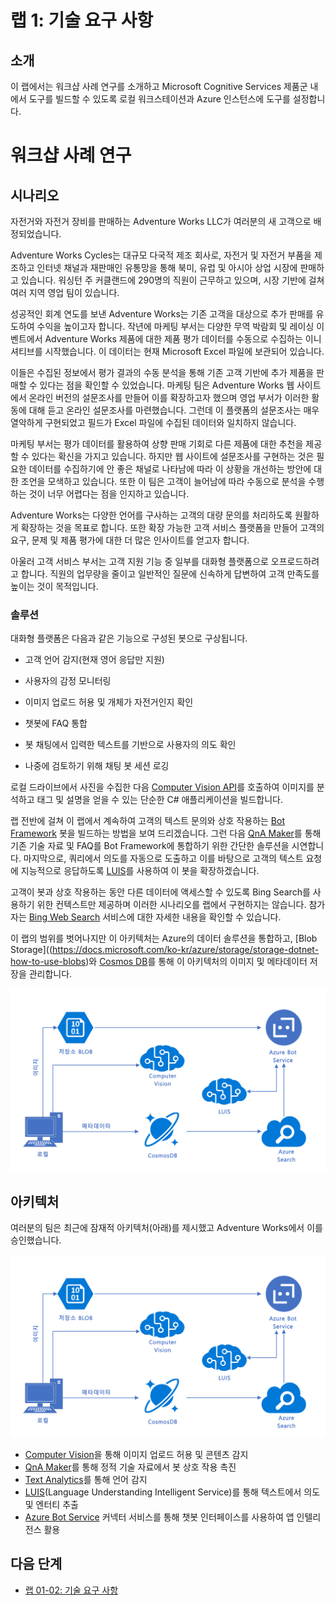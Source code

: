 ﻿---
lab:
    title: '랩 1: 기술 요구 사항'
    module: '모듈 1: Azure Cognitive Services 소개'
---

# 랩 1: 기술 요구 사항

## 소개

이 랩에서는 워크샵 사례 연구를 소개하고 Microsoft Cognitive Services 제품군 내에서 도구를 빌드할 수 있도록 로컬 워크스테이션과 Azure 인스턴스에 도구를 설정합니다.

# 워크샵 사례 연구

## 시나리오

자전거와 자전거 장비를 판매하는 Adventure Works LLC가 여러분의 새 고객으로 배정되었습니다.

Adventure Works Cycles는 대규모 다국적 제조 회사로, 자전거 및 자전거 부품을 제조하고 인터넷 채널과 재판매인 유통망을 통해 북미, 유럽 및 아시아 상업 시장에 판매하고 있습니다. 워싱턴 주 커클랜드에 290명의 직원이 근무하고 있으며, 시장 기반에 걸쳐 여러 지역 영업 팀이 있습니다.

성공적인 회계 연도를 보낸 Adventure Works는 기존 고객을 대상으로 추가 판매를 유도하여 수익을 높이고자 합니다. 작년에 마케팅 부서는 다양한 무역 박람회 및 레이싱 이벤트에서 Adventure Works 제품에 대한 제품 평가 데이터를 수동으로 수집하는 이니셔티브를 시작했습니다. 이 데이터는 현재 Microsoft Excel 파일에 보관되어 있습니다.

이들은 수집된 정보에서 평가 결과의 수동 분석을 통해 기존 고객 기반에 추가 제품을 판매할 수 있다는 점을 확인할 수 있었습니다. 마케팅 팀은 Adventure Works 웹 사이트에서 온라인 버전의 설문조사를 만들어 이를 확장하고자 했으며 영업 부서가 이러한 활동에 대해 듣고 온라인 설문조사를 마련했습니다. 그런데 이 플랫폼의 설문조사는 매우 열악하게 구현되었고 필드가 Excel 파일에 수집된 데이터와 일치하지 않습니다.

마케팅 부서는 평가 데이터를 활용하여 상향 판매 기회로 다른 제품에 대한 추천을 제공할 수 있다는 확신을 가지고 있습니다. 하지만 웹 사이트에 설문조사를 구현하는 것은 필요한 데이터를 수집하기에 안 좋은 채널로 나타남에 따라 이 상황을 개선하는 방안에 대한 조언을 모색하고 있습니다. 또한 이 팀은 고객이 늘어남에 따라 수동으로 분석을 수행하는 것이 너무 어렵다는 점을 인지하고 있습니다.

 Adventure Works는 다양한 언어를 구사하는 고객의 대량 문의를 처리하도록 원활하게 확장하는 것을 목표로 합니다. 또한 확장 가능한 고객 서비스 플랫폼을 만들어 고객의 요구, 문제 및 제품 평가에 대한 더 많은 인사이트를 얻고자 합니다.

아울러 고객 서비스 부서는 고객 지원 기능 중 일부를 대화형 플랫폼으로 오프로드하려고 합니다. 직원의 업무량을 줄이고 일반적인 질문에 신속하게 답변하여 고객 만족도를 높이는 것이 목적입니다.

### 솔루션

대화형 플랫폼은 다음과 같은 기능으로 구성된 봇으로 구상됩니다.

- 고객 언어 감지(현재 영어 응답만 지원)

- 사용자의 감정 모니터링

- 이미지 업로드 허용 및 개체가 자전거인지 확인

- 챗봇에 FAQ 통합

- 봇 채팅에서 입력한 텍스트를 기반으로 사용자의 의도 확인

- 나중에 검토하기 위해 채팅 봇 세션 로깅

로컬 드라이브에서 사진을 수집한 다음 [Computer Vision API](https://www.microsoft.com/cognitive-services/ko-kr/computer-vision-api)를 호출하여 이미지를 분석하고 태그 및 설명을 얻을 수 있는 단순한 C# 애플리케이션을 빌드합니다.

랩 전반에 걸쳐 이 랩에서 계속하여 고객의 텍스트 문의와 상호 작용하는 [Bot Framework](https://dev.botframework.com/) 봇을 빌드하는 방법을 보여 드리겠습니다. 그런 다음 [QnA Maker](https://docs.microsoft.com/ko-kr/azure/cognitive-services/qnamaker/overview/overview)를 통해 기존 기술 자료 및 FAQ를 Bot Framework에 통합하기 위한 간단한 솔루션을 시연합니다. 마지막으로, 쿼리에서 의도를 자동으로 도출하고 이를 바탕으로 고객의 텍스트 요청에 지능적으로 응답하도록 [LUIS](https://www.microsoft.com/cognitive-services/ko-kr/language-understanding-intelligent-service-luis)를 사용하여 이 봇을 확장하겠습니다.

고객이 봇과 상호 작용하는 동안 다른 데이터에 액세스할 수 있도록 Bing Search를 사용하기 위한 컨텍스트만 제공하며 이러한 시나리오를 랩에서 구현하지는 않습니다. 참가자는 [Bing Web Search](https://azure.microsoft.com/ko-kr/services/cognitive-services/directory/search/) 서비스에 대한 자세한 내용을 확인할 수 있습니다.

이 랩의 범위를 벗어나지만 이 아키텍처는 Azure의 데이터 솔루션을 통합하고, [Blob Storage]((https://docs.microsoft.com/ko-kr/azure/storage/storage-dotnet-how-to-use-blobs)와 [Cosmos DB](https://azure.microsoft.com/ko-kr/services/cosmos-db/)를 통해 이 아키텍처의 이미지 및 메타데이터 저장을 관리합니다.

![아키텍처 다이어그램](../images/AI_Immersion_Arch.png)


## 아키텍처

여러분의 팀은 최근에 잠재적 아키텍처(아래)를 제시했고 Adventure Works에서 이를 승인했습니다.

![아키텍처](../images/AI_Immersion_Arch.png)

* [Computer Vision](https://azure.microsoft.com/ko-kr/services/cognitive-services/computer-vision/)을 통해 이미지 업로드 허용 및 콘텐츠 감지
* [QnA Maker](https://azure.microsoft.com/ko-kr/services/cognitive-services/qna-maker/)를 통해 정적 기술 자료에서 봇 상호 작용 촉진
* [Text Analytics](https://azure.microsoft.com/ko-kr/services/cognitive-services/text-analytics/)를 통해 언어 감지
* [LUIS](https://docs.microsoft.com/ko-kr/azure/cognitive-services/LUIS/Home)(Language Understanding Intelligent Service)를 통해
텍스트에서 의도 및 엔터티 추출
* [Azure Bot Service](https://azure.microsoft.com/ko-kr/services/bot-service/) 커넥터 서비스를 통해 챗봇 인터페이스를 사용하여 앱 인텔리전스 활용

## 다음 단계

-   [랩 01-02: 기술 요구 사항](02-Technical_Requirements.md)